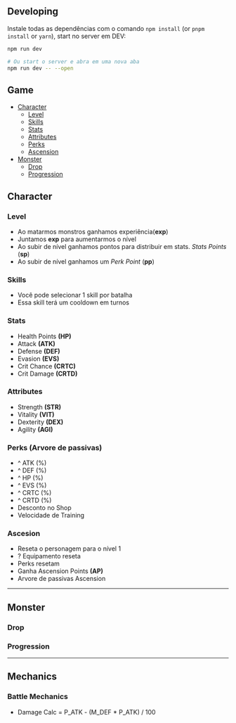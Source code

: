 ## Developing

Instale todas as dependências com o comando `npm install` (or `pnpm install` or `yarn`), start no server em DEV:

```bash
npm run dev

# Ou start o server e abra em uma nova aba
npm run dev -- --open
```

## Game

- [Character](#character)
    - [Level](#level)
    - [Skills](#skills)
    - [Stats](#stats)
    - [Attributes](#attributes)
    - [Perks](#perks-arvore-de-passivas)
    - [Ascension](#ascension)
- [Monster](#monster)
    - [Drop](#drop)
    - [Progression](#progression)

## Character

### Level
- Ao matarmos monstros ganhamos experiência(**exp**)
- Juntamos **exp** para aumentarmos o nível
- Ao subir de nível ganhamos pontos para distribuir em stats. _Stats Points_ (**sp**)
- Ao subir de nível ganhamos um _Perk Point_ (**pp**) 

### Skills
- Você pode selecionar 1 skill por batalha
- Essa skill terá um cooldown em turnos
### Stats
- Health Points **(HP)**
- Attack **(ATK)**
- Defense **(DEF)**
- Evasion **(EVS)** 
- Crit Chance **(CRTC)**
- Crit Damage **(CRTD)**
### Attributes
- Strength **(STR)**
- Vitality **(VIT)**
- Dexterity **(DEX)**
- Agility **(AGI)**

### Perks (Arvore de passivas)
- ^ ATK (%)
- ^ DEF (%)
- ^ HP (%)
- ^ EVS (%)
- ^ CRTC (%)
- ^ CRTD (%)
- Desconto no Shop
- Velocidade de Training
### Ascesion
- Reseta o personagem para o nível 1
- ? Equipamento reseta
- Perks resetam
- Ganha Ascension Points **(AP)**
- Arvore de passivas Ascension

---
## Monster
### Drop
### Progression
---

## Mechanics
### Battle Mechanics
- Damage Calc = P_ATK - (M_DEF * P_ATK) / 100


